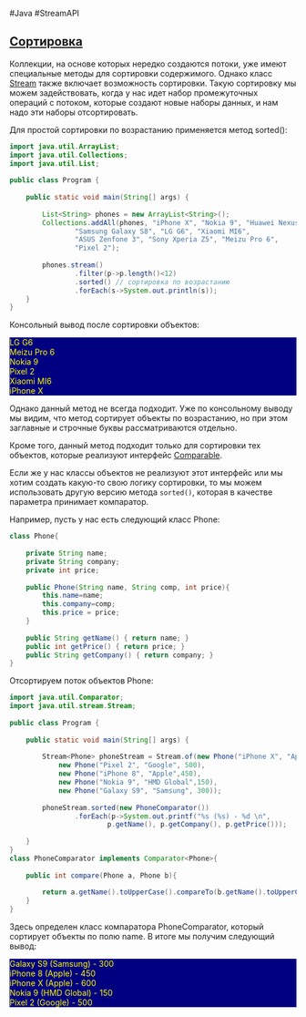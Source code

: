 #Java #StreamAPI 
## [Сортировка](https://metanit.com/java/tutorial/10.8.php)

Коллекции, на основе которых нередко создаются потоки, уже имеют специальные методы для сортировки содержимого. Однако класс [Stream](StreamAPI) также включает возможность сортировки. Такую сортировку мы можем задействовать, когда у нас идет набор промежуточных операций с потоком, которые создают новые наборы данных, и нам надо эти наборы отсортировать.

Для простой сортировки по возрастанию применяется метод sorted():
```java
import java.util.ArrayList;
import java.util.Collections;
import java.util.List;
 
public class Program {
  
    public static void main(String[] args) {
          
        List<String> phones = new ArrayList<String>();
        Collections.addAll(phones, "iPhone X", "Nokia 9", "Huawei Nexus 6P",
                "Samsung Galaxy S8", "LG G6", "Xiaomi MI6",
                "ASUS Zenfone 3", "Sony Xperia Z5", "Meizu Pro 6",
                "Pixel 2");
          
        phones.stream()
                .filter(p->p.length()<12)
                .sorted() // сортировка по возрастанию
                .forEach(s->System.out.println(s));
    } 
}
```
Консольный вывод после сортировки объектов:
<p style="background-color: navy; color: yellow">
LG G6<br>
Meizu Pro 6<br>
Nokia 9<br>
Pixel 2<br>
Xiaomi MI6<br>
iPhone X</p>
Однако данный метод не всегда подходит. Уже по консольному выводу мы видим, что метод сортирует объекты по возрастанию, но при этом заглавные и строчные буквы рассматриваются отдельно.

Кроме того, данный метод подходит только для сортировки тех объектов, которые реализуют интерфейс [Comparable](Comparable).

Если же у нас классы объектов не реализуют этот интерфейс или мы хотим создать какую-то свою логику сортировки, то мы можем использовать другую версию метода `sorted()`, которая в качестве параметра принимает компаратор.

Например, пусть у нас есть следующий класс Phone:
```java
class Phone{
     
    private String name;
    private String company;
    private int price;
     
    public Phone(String name, String comp, int price){
        this.name=name;
        this.company=comp;
        this.price = price;
    }
     
    public String getName() { return name; }
    public int getPrice() { return price; }
    public String getCompany() { return company; }
}
```
Отсортируем поток объектов Phone:
```java
import java.util.Comparator;
import java.util.stream.Stream;
 
public class Program {
 
    public static void main(String[] args) {
 
        Stream<Phone> phoneStream = Stream.of(new Phone("iPhone X", "Apple", 600), 
            new Phone("Pixel 2", "Google", 500),
            new Phone("iPhone 8", "Apple",450),
            new Phone("Nokia 9", "HMD Global",150),
            new Phone("Galaxy S9", "Samsung", 300));
         
        phoneStream.sorted(new PhoneComparator())
                .forEach(p->System.out.printf("%s (%s) - %d \n", 
                        p.getName(), p.getCompany(), p.getPrice()));
         
    } 
}
class PhoneComparator implements Comparator<Phone>{
  
    public int compare(Phone a, Phone b){
      
        return a.getName().toUpperCase().compareTo(b.getName().toUpperCase());
    }
}
```
Здесь определен класс компаратора PhoneComparator, который сортирует объекты по полю name. В итоге мы получим следующий вывод:
<p style="background-color: navy; color: yellow">
Galaxy S9 (Samsung) - 300 <br>
iPhone 8 (Apple) - 450 <br>
iPhone X (Apple) - 600<br>
Nokia 9 (HMD Global) - 150 <br>
Pixel 2 (Google) - 500</p>
